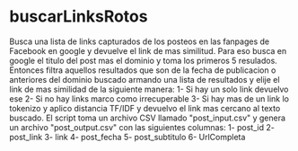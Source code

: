 # buscarLinksRotos
Busca una lista de links capturados de los posteos en las fanpages de Facebook en google y devuelve el link de mas similitud.
Para eso busca en google el titulo del post mas el dominio y toma los primeros 5 resulados. Entonces filtra aquellos resultados que son de la fecha de publicacion o anteriores del dominio buscado armando una lista de resultados y elije el link de mas similidad de la siguiente manera:
1- Si hay un solo link devuelvo ese
2- Si no hay links marco como irrecuperable
3- Si hay mas de un link lo tokenizo y aplico distancia TF/IDF y devuelvo el link mas cercano al texto buscado.
El script toma un archivo CSV llamado "post_input.csv" y genera un archivo "post_output.csv" con las siguientes columnas:
1- post_id
2- post_link
3- link
4- post_fecha
5- post_subtitulo
6- UrlCompleta